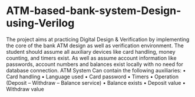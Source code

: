 # ATM-based-bank-system-Design-using-Verilog

The project aims at practicing Digital Design & Verification by implementing the core of the bank ATM design as well as verification environment.
The student should assume all auxiliary devices like card handling, money counting, and timers exist. As well as assume account information like passwords, 
account numbers and balances exist locally with no need for database connection.
ATM System Can contain the following auxiliaries:
• Card handling
• Language used
• Card password
• Timers
• Operation (Deposit – Withdraw – Balance service)
• Balance exists
• Deposit value
• Withdraw value
